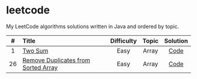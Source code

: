 # leetcode
My LeetCode algorithms solutions written in Java and ordered by topic.

| # | Title | Difficulty | Topic | Solution |
| :---: | :--- | :---: | :---: | :---: |
| 1 | [Two Sum](https://leetcode.com/problems/two-sum/) | Easy | Array | [Code](/src/main/java/array/TwoSum.java) |
| 26 | [Remove Duplicates from Sorted Array](https://leetcode.com/problems/remove-duplicates-from-sorted-array/) | Easy | Array | [Code](/src/main/java/array/RemoveDuplicatesFromSortedArray.java) |
